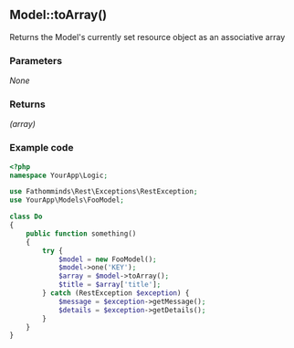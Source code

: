 ## Model::toArray() ##

Returns the Model's currently set resource object as an associative array

### Parameters ###

*None*

### Returns ###

*(array)*

### Example code ###

```php
<?php
namespace YourApp\Logic;

use Fathomminds\Rest\Exceptions\RestException;
use YourApp\Models\FooModel;

class Do
{
    public function something()
    {
        try {
            $model = new FooModel();
            $model->one('KEY');
            $array = $model->toArray();
            $title = $array['title'];
        } catch (RestException $exception) {
            $message = $exception->getMessage();
            $details = $exception->getDetails();
        }
    }
}

```
